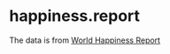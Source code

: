 # happiness.report
The data is from [World Happiness Report](http://worldhappiness.report/ed/2018/)
